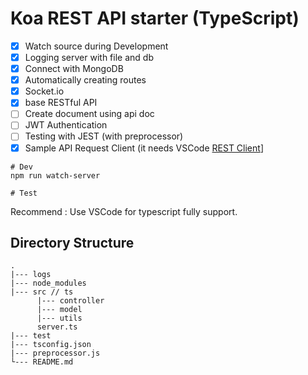 # Koa REST API starter (TypeScript)

- [x] Watch source during Development
- [x] Logging server with file and db
- [x] Connect with MongoDB
- [x] Automatically creating routes
- [x] Socket.io
- [x] base RESTful API 
- [ ] Create document using api doc
- [ ] JWT Authentication
- [ ] Testing with JEST (with preprocessor)
- [x] Sample API Request Client (it needs VSCode [REST Client](https://marketplace.visualstudio.com/items?itemName=humao.rest-client)]

```
# Dev
npm run watch-server

# Test
```

Recommend : Use VSCode for typescript fully support.

## Directory Structure

```
.
|--- logs
|--- node_modules
|--- src // ts
      |--- controller
      |--- model
      |--- utils
      server.ts
|--- test
|--- tsconfig.json
|--- preprocessor.js
└--- README.md
```

